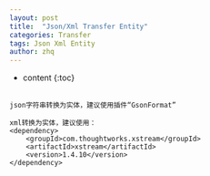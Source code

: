 ```yaml
---
layout: post
title:  "Json/Xml Transfer Entity"
categories: Transfer
tags: Json Xml Entity
author: zhq
---
```


* content
{:toc}

## 

```text
json字符串转换为实体，建议使用插件“GsonFormat”

xml转换为实体，建议使用：
<dependency>
    <groupId>com.thoughtworks.xstream</groupId>
    <artifactId>xstream</artifactId>
    <version>1.4.10</version>
</dependency>
```



